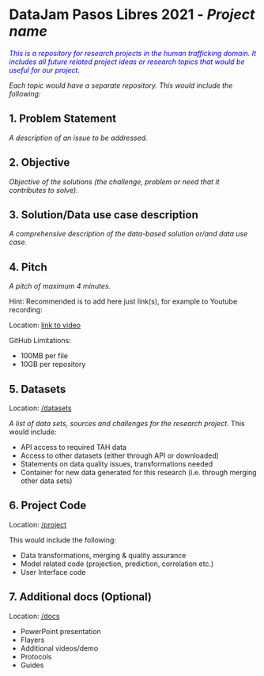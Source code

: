 # DataJam Pasos Libres 2021 - _**Project name**_

<span style="color:blue">_This is a repository for research projects in the human trafficking domain. It includes all future related project ideas or research topics that would be useful for our project._

_Each topic would have a separate repository. This would include the following:_</span>

## 1. Problem Statement

_A description of an issue to be addressed._

## 2. Objective

_Objective of the solutions (the challenge, problem or need that it contributes to solve)._

## 3. Solution/Data use case description

_A comprehensive description of the data-based solution or/and data use case._

## 4. Pitch

_A pitch of maximum 4 minutes._

Hint: Recommended is to add here just link(s), for example to Youtube recording:

Location: [link to video](https://youtu.be/gWJvIpraDjo)

GitHub Limitations:

- 100MB per file
- 10GB per repository

## 5. Datasets

Location: [/datasets](datasets)

_A list of data sets, sources and challenges for the research project._
This would include:

- API access to required TAH data
- Access to other datasets (either through API or downloaded)
- Statements on data quality issues, transformations needed
- Container for new data generated for this research (i.e. through merging other data sets)

## 6. Project Code

Location: [/project](project)

This would include the following:

- Data transformations, merging & quality assurance
- Model related code (projection, prediction, correlation etc.)
- User Interface code

## 7. Additional docs (Optional)

Location: [/docs](docs)

- PowerPoint presentation
- Flayers
- Additional videos/demo
- Protocols
- Guides
